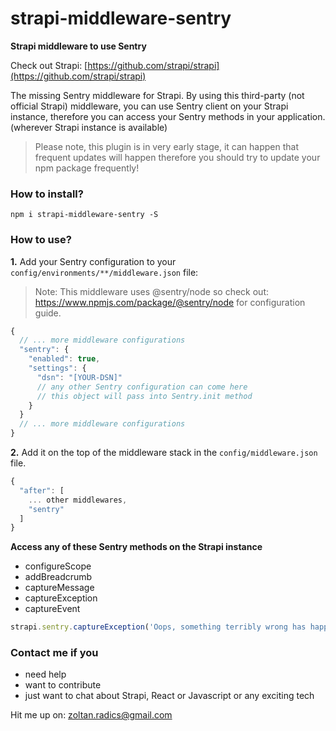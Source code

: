 # strapi-middleware-sentry

**Strapi middleware to use Sentry**

Check out Strapi: [https://github.com/strapi/strapi](https://github.com/strapi/strapi)

The missing Sentry middleware for Strapi. By using this third-party (not official Strapi) middleware, you can use Sentry client on your Strapi instance, therefore you can access your Sentry methods in your application. (wherever Strapi instance is available)

> Please note, this plugin is in very early stage, it can happen that frequent updates will happen therefore you should try to update your npm package frequently!

### How to install?

```
npm i strapi-middleware-sentry -S
```

### How to use?

**1.** Add your Sentry configuration to your `config/environments/**/middleware.json` file:

> Note: This middleware uses @sentry/node so check out: https://www.npmjs.com/package/@sentry/node for configuration guide.

```javascript
{
  // ... more middleware configurations
  "sentry": {
    "enabled": true,
    "settings": {
      "dsn": "[YOUR-DSN]"
      // any other Sentry configuration can come here
      // this object will pass into Sentry.init method
    }
  }
  // ... more middleware configurations
}
```

**2.** Add it on the top of the middleware stack in the `config/middleware.json` file.

```javascript
{
  "after": [
    ... other middlewares,
    "sentry"
  ]
}
```

**Access any of these Sentry methods on the Strapi instance**

- configureScope
- addBreadcrumb
- captureMessage
- captureException
- captureEvent

```javascript
strapi.sentry.captureException('Oops, something terribly wrong has happened!')
```

### Contact me if you

- need help
- want to contribute
- just want to chat about Strapi, React or Javascript or any exciting tech

Hit me up on: zoltan.radics@gmail.com
